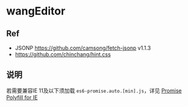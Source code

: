 
# wangEditor

## Ref
- JSONP https://github.com/camsong/fetch-jsonp v1.1.3
- https://github.com/chinchang/hint.css

## 说明
若需要兼容IE 11及以下须加载 `es6-promise.auto.[min].js`，详见 [Promise Polyfill for IE](https://github.com/camsong/fetch-jsonp#promise-polyfill-for-ie)
